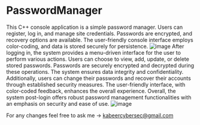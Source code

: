 # PasswordManager
This C++ console application is a simple password manager. Users can register, log in, and manage site credentials. Passwords are encrypted, and recovery options are available. The user-friendly console interface employs color-coding, and data is stored securely for persistence.
![image](https://github.com/KabeerCyberSec/PasswordManager/assets/161124933/71c00e04-b1cc-45e4-88cc-1054df84adb3)
After logging in, the system provides a menu-driven interface for the user to perform various actions. Users can choose to view, add, update, or delete stored passwords. Passwords are securely encrypted and decrypted during these operations. The system ensures data integrity and confidentiality. Additionally, users can change their passwords and recover their accounts through established security measures. The user-friendly interface, with color-coded feedback, enhances the overall experience. Overall, the system post-login offers robust password management functionalities with an emphasis on security and ease of use.
![image](https://github.com/KabeerCyberSec/PasswordManager/assets/161124933/da707124-c1c0-4f4a-ae41-f878d6b329fc)


For any changes feel free to ask me -> kabeercybersec@gmail.com

